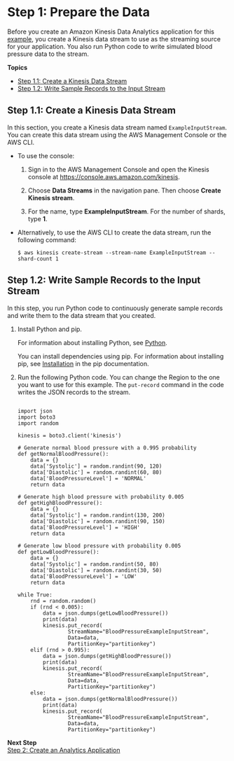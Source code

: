 # Step 1: Prepare the Data<a name="app-anomaly-with-ex-prepare"></a>

Before you create an Amazon Kinesis Data Analytics application for this [example](app-anomaly-detection-with-explanation.md), you create a Kinesis data stream to use as the streaming source for your application\. You also run Python code to write simulated blood pressure data to the stream\. 

**Topics**
+ [Step 1\.1: Create a Kinesis Data Stream](#app-anomaly-create-two-streams)
+ [Step 1\.2: Write Sample Records to the Input Stream](#app-anomaly-write-sample-records-inputstream)

## Step 1\.1: Create a Kinesis Data Stream<a name="app-anomaly-create-two-streams"></a>

In this section, you create a Kinesis data stream named `ExampleInputStream`\. You can create this data stream using the AWS Management Console or the AWS CLI\.
+ To use the console:

  1. Sign in to the AWS Management Console and open the Kinesis console at [https://console\.aws\.amazon\.com/kinesis](https://console.aws.amazon.com/kinesis)\.

  1. Choose **Data Streams** in the navigation pane\. Then choose **Create Kinesis stream**\.

  1. For the name, type **ExampleInputStream**\. For the number of shards, type **1**\.
+ Alternatively, to use the AWS CLI to create the data stream, run the following command:

  ```
  $ aws kinesis create-stream --stream-name ExampleInputStream --shard-count 1
  ```

## Step 1\.2: Write Sample Records to the Input Stream<a name="app-anomaly-write-sample-records-inputstream"></a>

In this step, you run Python code to continuously generate sample records and write them to the data stream that you created\. 

1. Install Python and pip\.

   For information about installing Python, see [Python](https://www.python.org/)\. 

   You can install dependencies using pip\. For information about installing pip, see [Installation](https://pip.pypa.io/en/stable/installing/) in the pip documentation\.

1. Run the following Python code\. You can change the Region to the one you want to use for this example\. The `put-record` command in the code writes the JSON records to the stream\.

   ```
    
   import json
   import boto3
   import random
   
   kinesis = boto3.client('kinesis')
   
   # Generate normal blood pressure with a 0.995 probability
   def getNormalBloodPressure():
       data = {}
       data['Systolic'] = random.randint(90, 120)
       data['Diastolic'] = random.randint(60, 80)
       data['BloodPressureLevel'] = 'NORMAL'
       return data
       
   # Generate high blood pressure with probability 0.005
   def getHighBloodPressure():
       data = {}
       data['Systolic'] = random.randint(130, 200)
       data['Diastolic'] = random.randint(90, 150)
       data['BloodPressureLevel'] = 'HIGH'
       return data
       
   # Generate low blood pressure with probability 0.005
   def getLowBloodPressure():
       data = {}
       data['Systolic'] = random.randint(50, 80)
       data['Diastolic'] = random.randint(30, 50)
       data['BloodPressureLevel'] = 'LOW'
       return data
   
   while True:
       rnd = random.random()
       if (rnd < 0.005):
           data = json.dumps(getLowBloodPressure())
           print(data)
           kinesis.put_record(
                   StreamName="BloodPressureExampleInputStream",
                   Data=data,
                   PartitionKey="partitionkey")
       elif (rnd > 0.995):
           data = json.dumps(getHighBloodPressure())
           print(data)
           kinesis.put_record(
                   StreamName="BloodPressureExampleInputStream",
                   Data=data,
                   PartitionKey="partitionkey")
       else:
           data = json.dumps(getNormalBloodPressure())
           print(data)
           kinesis.put_record(
                   StreamName="BloodPressureExampleInputStream",
                   Data=data,
                   PartitionKey="partitionkey")
   ```

**Next Step**  
[Step 2: Create an Analytics Application](app-anom-with-exp-create-app.md)